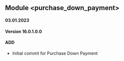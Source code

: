 ## Module <purchase_down_payment>

#### 03.01.2023
#### Version 16.0.1.0.0
#### ADD

- Initial commit for Purchase Down Payment
